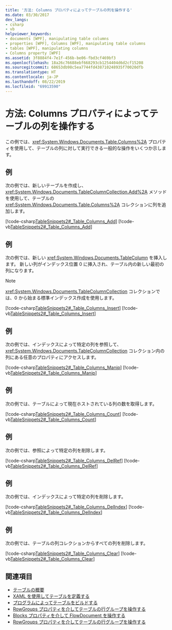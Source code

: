 ```yaml
---
title: '方法: Columns プロパティによってテーブルの列を操作する'
ms.date: 03/30/2017
dev_langs:
- csharp
- vb
helpviewer_keywords:
- documents [WPF], manipulating table columns
- properties [WPF], Columns [WPF], manipulating table columns
- tables [WPF], manipulating columns
- Columns property [WPF]
ms.assetid: 3f8884f4-7e1f-456b-be06-fbd3cf469bf3
ms.openlocfilehash: 18a26c76688ebf668293cb1254404d6d2cf15208
ms.sourcegitcommit: 68653db98c5ea7744fd438710248935f70020dfb
ms.translationtype: HT
ms.contentlocale: ja-JP
ms.lasthandoff: 08/22/2019
ms.locfileid: "69913590"
---
```

# <a name="how-to-manipulate-a-tables-columns-through-the-columns-property"></a>方法: Columns プロパティによってテーブルの列を操作する
この例では、<xref:System.Windows.Documents.Table.Columns%2A> プロパティを使用して、テーブルの列に対して実行できる一般的な操作をいくつか示します。  
  
## <a name="example"></a>例  
 次の例では、新しいテーブルを作成し、<xref:System.Windows.Documents.TableColumnCollection.Add%2A> メソッドを使用して、テーブルの <xref:System.Windows.Documents.Table.Columns%2A> コレクションに列を追加します。  
  
 [!code-csharp[TableSnippets2#_Table_Columns_Add](~/samples/snippets/csharp/VS_Snippets_Wpf/TableSnippets2/CSharp/Window1.xaml.cs#_table_columns_add)]
 [!code-vb[TableSnippets2#_Table_Columns_Add](~/samples/snippets/visualbasic/VS_Snippets_Wpf/TableSnippets2/visualbasic/window1.xaml.vb#_table_columns_add)]  
  
## <a name="example"></a>例  
 次の例では、新しい <xref:System.Windows.Documents.TableColumn> を挿入します。  新しい列がインデックス位置 0 に挿入され、テーブル内の新しい最初の列になります。  
  
> [!NOTE]
> <xref:System.Windows.Documents.TableColumnCollection> コレクションでは、0 から始まる標準インデックス作成を使用します。  
  
 [!code-csharp[TableSnippets2#_Table_Columns_Insert](~/samples/snippets/csharp/VS_Snippets_Wpf/TableSnippets2/CSharp/Window1.xaml.cs#_table_columns_insert)]
 [!code-vb[TableSnippets2#_Table_Columns_Insert](~/samples/snippets/visualbasic/VS_Snippets_Wpf/TableSnippets2/visualbasic/window1.xaml.vb#_table_columns_insert)]  
  
## <a name="example"></a>例  
 次の例では、インデックスによって特定の列を参照して、<xref:System.Windows.Documents.TableColumnCollection> コレクション内の列にある任意のプロパティにアクセスします。  
  
 [!code-csharp[TableSnippets2#_Table_Columns_Manip](~/samples/snippets/csharp/VS_Snippets_Wpf/TableSnippets2/CSharp/Window1.xaml.cs#_table_columns_manip)]
 [!code-vb[TableSnippets2#_Table_Columns_Manip](~/samples/snippets/visualbasic/VS_Snippets_Wpf/TableSnippets2/visualbasic/window1.xaml.vb#_table_columns_manip)]  
  
## <a name="example"></a>例  
 次の例では、テーブルによって現在ホストされている列の数を取得します。  
  
 [!code-csharp[TableSnippets2#_Table_Columns_Count](~/samples/snippets/csharp/VS_Snippets_Wpf/TableSnippets2/CSharp/Window1.xaml.cs#_table_columns_count)]
 [!code-vb[TableSnippets2#_Table_Columns_Count](~/samples/snippets/visualbasic/VS_Snippets_Wpf/TableSnippets2/visualbasic/window1.xaml.vb#_table_columns_count)]  
  
## <a name="example"></a>例  
 次の例では、参照によって特定の列を削除します。  
  
 [!code-csharp[TableSnippets2#_Table_Columns_DelRef](~/samples/snippets/csharp/VS_Snippets_Wpf/TableSnippets2/CSharp/Window1.xaml.cs#_table_columns_delref)]
 [!code-vb[TableSnippets2#_Table_Columns_DelRef](~/samples/snippets/visualbasic/VS_Snippets_Wpf/TableSnippets2/visualbasic/window1.xaml.vb#_table_columns_delref)]  
  
## <a name="example"></a>例  
 次の例では、インデックスによって特定の列を削除します。  
  
 [!code-csharp[TableSnippets2#_Table_Columns_DelIndex](~/samples/snippets/csharp/VS_Snippets_Wpf/TableSnippets2/CSharp/Window1.xaml.cs#_table_columns_delindex)]
 [!code-vb[TableSnippets2#_Table_Columns_DelIndex](~/samples/snippets/visualbasic/VS_Snippets_Wpf/TableSnippets2/visualbasic/window1.xaml.vb#_table_columns_delindex)]  
  
## <a name="example"></a>例  
 次の例では、テーブルの列コレクションからすべての列を削除します。  
  
 [!code-csharp[TableSnippets2#_Table_Columns_Clear](~/samples/snippets/csharp/VS_Snippets_Wpf/TableSnippets2/CSharp/Window1.xaml.cs#_table_columns_clear)]
 [!code-vb[TableSnippets2#_Table_Columns_Clear](~/samples/snippets/visualbasic/VS_Snippets_Wpf/TableSnippets2/visualbasic/window1.xaml.vb#_table_columns_clear)]  
  
## <a name="see-also"></a>関連項目

- [テーブルの概要](table-overview.md)
- [XAML を使用してテーブルを定義する](how-to-define-a-table-with-xaml.md)
- [プログラムによってテーブルをビルドする](how-to-build-a-table-programmatically.md)
- [RowGroups プロパティを介してテーブルの行グループを操作する](how-to-manipulate-table-row-groups-through-the-rowgroups-property.md)
- [Blocks プロパティを介して FlowDocument を操作する](how-to-manipulate-a-flowdocument-through-the-blocks-property.md)
- [RowGroups プロパティを介してテーブルの行グループを操作する](how-to-manipulate-table-row-groups-through-the-rowgroups-property.md)
